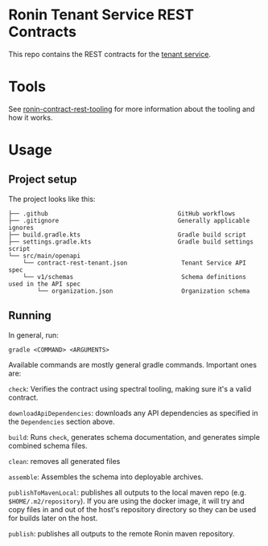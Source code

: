 # Ronin Tenant Service REST Contracts

This repo contains the REST contracts for the [tenant service](https://github.com/projectronin/ronin-tenant-service).

# Tools

See [ronin-contract-rest-tooling](https://github.com/projectronin/ronin-gradle/blob/main/gradle-plugins/ronin-contract-openapi-plugin)
for more information about the tooling and how it works.

# Usage

## Project setup

The project looks like this:

```
├── .github                                    GitHub workflows
├── .gitignore                                 Generally applicable ignores
├── build.gradle.kts                           Gradle build script
├── settings.gradle.kts                        Gradle build settings script
└── src/main/openapi
    └── contract-rest-tenant.json               Tenant Service API spec
    └── v1/schemas                              Schema definitions used in the API spec
        └── organization.json                   Organization schema
```

## Running

In general, run:

`gradle <COMMAND> <ARGUMENTS>`

Available commands are mostly general gradle commands. Important ones are:

`check`: Verifies the contract using spectral tooling, making sure it's a valid contract.

`downloadApiDependencies`: downloads any API dependencies as specified in the `Dependencies` section above.

`build`: Runs `check`, generates schema documentation, and generates simple combined schema files.

`clean`: removes all generated files

`assemble`: Assembles the schema into deployable archives.

`publishToMavenLocal`: publishes all outputs to the local maven repo (e.g. `$HOME/.m2/repository`). If you are using the
docker image, it will try and
copy files in and out of the host's repository directory so they can be used for builds later on the host.

`publish`: publishes all outputs to the remote Ronin maven repository.
